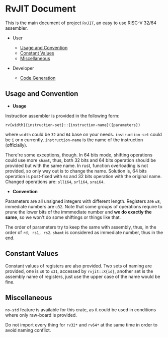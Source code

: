 # RvJIT Document

This is the main document of project `RvJIT`, an easy to use RISC-V 32/64 assembler.

* User
    * [Usage and Convention](#usage-and-convention)
    * [Constant Values](#constant-values)
    * [Miscellaneous](#miscellaneous)

* Developer
    * [Code Generation](./codegen.md)

## Usage and Convention

* **Usage**

Instruction assembler is provided in the following form:

```
rv{width}{instruction-set}::{instruction-name}({parameters})
```

where `width` could be `32` and `64` base on your needs. `instruction-set` could be `i` or `m` currently. `instruction-name` is the name of the instruction (officially).

There're some exceptions, though. In 64 bits mode, shifting operations could use more `shamt`, thus, both 32 bits and 64 bits operation should be provided but with the same name. In rust, function overloading is not provided, so only way out is to change the name. Solution is, 64 bits operation is post-fixed with `64` and 32 bits operation with the original name. Changed operations are: `slli64`, `srli64`, `srai64`.

* **Convention**

Parameters are all unsigned integers with different length. Registers are `u8`, immediate numbers are `u32`. Note that some groups of operations require to prune the lower bits of the immmediate number and **we do exactly the same**, so we won't do some shiftings or things like that.

The order of parameters try to keep the same with assembly, thus, in the order of `rd, rs1, rs2`. `shamt` is considered as immediate number, thus in the end.

## Constant Values

Constant values of registers are also provided. Two sets of naming are provided, one is `x0` to `x31`, accessed by `rvjit::X{id}`, another set is the assembly name of registers, just use the upper case of the name would be fine.

## Miscellaneous

`no-std` feature is available for this crate, as it could be used in conditions where only raw-board is provided.

Do not import every thing for `rv32*` and `rv64*` at the same time in order to avoid naming conflict.